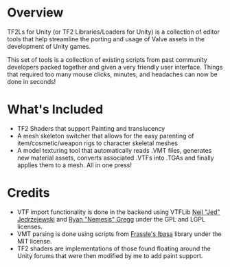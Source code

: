 # Overview
TF2Ls for Unity (or TF2 Libraries/Loaders for Unity) is a collection of editor tools that help streamline the porting and usage of Valve assets in the development of Unity games.

This set of tools is a collection of existing scripts from past community developers packed together and given a very friendly user interface. Things that required too many mouse clicks, minutes, and headaches can now be done in seconds!

# What's Included
* TF2 Shaders that support Painting and translucency
* A mesh skeleton switcher that allows for the easy parenting of item/cosmetic/weapon rigs to character skeletal meshes
* A model texturing tool that automatically reads .VMT files, generates new material assets, converts associated .VTFs into .TGAs and finally applies them to a mesh. All in one press!

# Credits
* VTF import functionality is done in the backend using VTFLib [Neil "Jed" Jedrzejewski](https://developer.valvesoftware.com/wiki/User:Wunderboy) and [Ryan "Nemesis" Gregg](https://developer.valvesoftware.com/wiki/User:Nem) under the GPL and LGPL licenses.
* VMT parsing is done using scripts from [Frassle's Ibasa](https://github.com/Frassle/Ibasa) library under the MIT license.
* TF2 shaders are implementations of those found floating around the Unity forums that were then modified by me to add paint support.

